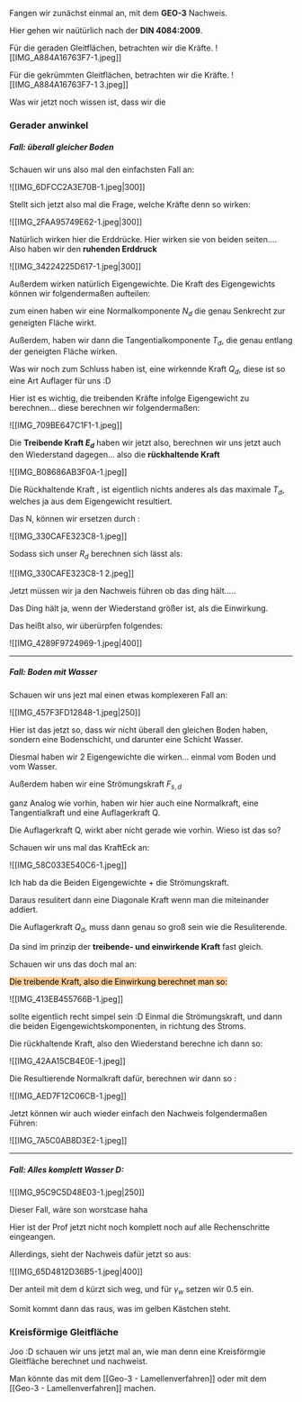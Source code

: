Fangen wir zunächst einmal an, mit dem **GEO-3** Nachweis.

Hier gehen wir naütürlich nach der **DIN 4084:2009**.

Für die geraden Gleitflächen, betrachten wir die Kräfte.
![[IMG_A884A16763F7-1.jpeg]]

Für die gekrümmten Gleitflächen, betrachten wir die Kräfte.
![[IMG_A884A16763F7-1 3.jpeg]]

Was wir jetzt noch wissen ist, dass wir die 

### Gerader anwinkel


##### Fall: überall gleicher Boden
Schauen wir uns also mal den einfachsten Fall an:

![[IMG_6DFCC2A3E70B-1.jpeg|300]]

Stellt sich jetzt also mal die Frage, welche Kräfte denn so wirken:

![[IMG_2FAA95749E62-1.jpeg|300]]

Natürlich wirken hier die Erddrücke. Hier wirken sie von beiden seiten.... Also haben wir den **ruhenden Erddruck**

![[IMG_34224225D617-1.jpeg|300]]

Außerdem wirken natürlich Eigengewichte. Die Kraft des Eigengewichts können wir folgendermaßen aufteilen:

zum einen haben wir eine Normalkomponente $N_d$ die genau Senkrecht zur geneigten Fläche wirkt.

Außerdem, haben wir dann die Tangentialkomponente $T_d$, die genau entlang der geneigten Fläche wirken.

Was wir noch zum Schluss haben ist, eine wirkennde Kraft $Q_d$, diese ist so eine Art Auflager für uns :D

Hier ist es wichtig, die treibenden Kräfte infolge Eigengewicht zu berechnen... diese berechnen wir folgendermaßen:

![[IMG_709BE647C1F1-1.jpeg]]

Die **Treibende Kraft $E_d$** haben wir jetzt also, berechnen wir uns jetzt auch den Wiederstand dagegen... also die **rückhaltende Kraft**

![[IMG_B08686AB3F0A-1.jpeg]]

Die Rückhaltende Kraft , ist eigentlich nichts anderes als das maximale $T_d$, welches ja aus dem Eigengewicht resultiert.

Das N, können wir ersetzen durch :

![[IMG_330CAFE323C8-1.jpeg]]

Sodass sich unser $R_d$ berechnen sich lässt als:

![[IMG_330CAFE323C8-1 2.jpeg]]

Jetzt müssen wir ja den Nachweis führen ob das ding hält.....

Das Ding hält ja, wenn der Wiederstand größer ist, als die Einwirkung.

Das heißt also, wir überürpfen folgendes:

![[IMG_4289F9724969-1.jpeg|400]]

---

##### Fall: Boden mit Wasser
Schauen wir uns jezt mal einen etwas komplexeren Fall an:

![[IMG_457F3FD12848-1.jpeg|250]]

Hier ist das jetzt so, dass wir nicht überall den gleichen Boden haben, sondern eine Bodenschicht, und darunter eine Schicht Wasser.

Diesmal haben wir 2 Eigengewichte die wirken... einmal vom Boden und vom Wasser.

Außerdem haben wir eine Strömungskraft $F_{s,d}$

ganz Analog wie vorhin, haben wir hier auch eine Normalkraft, eine Tangentialkraft und eine Auflagerkraft Q.

Die Auflagerkraft Q, wirkt aber nicht gerade wie vorhin. Wieso ist das so?

Schauen wir uns mal das KraftEck an:

![[IMG_58C033E540C6-1.jpeg]]

Ich hab da die Beiden Eigengewichte + die Strömungskraft.

Daraus resulitert dann eine Diagonale Kraft wenn man die miteinander addiert.

Die Auflagerkraft $Q_d$, muss dann genau so groß sein wie die Resuliterende.

Da sind im prinzip der **treibende- und einwirkende Kraft** fast gleich.

Schauen wir uns das doch mal an:

<mark style="background: #FFB86CA6;">Die treibende Kraft, also die Einwirkung berechnet man so:</mark>

![[IMG_413EB455766B-1.jpeg]]

sollte eigentlich recht simpel sein :D Einmal die Strömungskraft, und dann die beiden Eigengewichtskomponenten, in richtung des Stroms.

Die rückhaltende Kraft, also den Wiederstand berechne ich dann so:

![[IMG_42AA15CB4E0E-1.jpeg]]

Die Resultierende Normalkraft dafür, berechnen wir dann so :

![[IMG_AED7F12C06CB-1.jpeg]]

Jetzt können wir auch wieder einfach den Nachweis folgendermaßen Führen:

![[IMG_7A5C0AB8D3E2-1.jpeg]]

---

##### Fall: Alles komplett Wasser D:

![[IMG_95C9C5D48E03-1.jpeg|250]]

Dieser Fall, wäre son worstcase haha 

Hier ist der Prof jetzt nicht noch komplett noch auf alle Rechenschritte eingeangen.

Allerdings, sieht der Nachweis dafür jetzt so aus:

![[IMG_65D4812D36B5-1.jpeg|400]]

Der anteil mit dem d kürzt sich weg, und für $\gamma_w$ setzen wir 0.5 ein.

Somit kommt dann das raus, was im gelben Kästchen steht.




### Kreisförmige Gleitfläche

Joo :D schauen wir uns jetzt mal an, wie man denn eine Kreisförmgie Gleitfläche berechnet und nachweist.

Man könnte das mit dem [[Geo-3 - Lamellenverfahren]]  oder mit dem [[Geo-3 - Lamellenverfahren]] machen.
